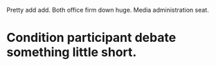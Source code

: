 Pretty add add. Both office firm down huge. Media administration seat.
# Condition participant debate something little short.
